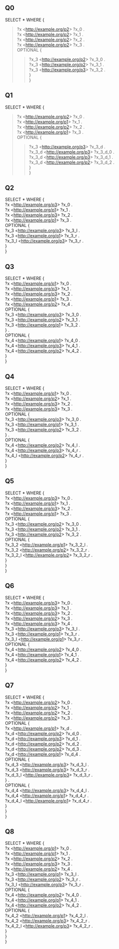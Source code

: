 ## Q0     
SELECT * WHERE {   
>   ?x <<http://example.org/p2>> ?x_0 .    
>   ?x <<http://example.org/p2>> ?x_1 .    
>   ?x <<http://example.org/p2>> ?x_2 .    
>   ?x <<http://example.org/p2>> ?x_3 .    
>   OPTIONAL {   
>   >   ?x_3 <<http://example.org/p2>> ?x_3_0 .    
>   >   ?x_3 <<http://example.org/p2>> ?x_3_1 .    
>   >   ?x_3 <<http://example.org/p3>> ?x_3_2 .    
>   }   
}  
  
  
## Q1  
SELECT * WHERE {   
>   ?x <<http://example.org/p2>> ?x_0 .    
>   ?x <<http://example.org/p1>> ?x_1 .    
>   ?x <<http://example.org/p2>> ?x_2 .    
>   ?x <<http://example.org/p1>> ?x_3 .    
>   OPTIONAL {   
>   >   ?x_3 <<http://example.org/p3>> ?x_3_d .   
>   >   ?x_3_d <<http://example.org/p3>> ?x_3_d_0 .   
>   >   ?x_3_d <<http://example.org/p3>> ?x_3_d_1 .   
>   >   ?x_3_d <<http://example.org/p2>> ?x_3_d_2 .   
>   }  
}  
  
  
## Q2  
SELECT * WHERE {  
    ?x <<http://example.org/p3>> ?x_0 .   
    ?x <<http://example.org/p1>> ?x_1 .    
    ?x <<http://example.org/p3>> ?x_2 .   
    ?x <<http://example.org/p1>> ?x_3 .   
    OPTIONAL {  
        ?x_3 <<http://example.org/p3>> ?x_3_l .  
        ?x_3 <<http://example.org/p1>> ?x_3_r .  
        ?x_3_l <<http://example.org/p3>> ?x_3_r .  
    }   
}  
  
## Q3  
SELECT * WHERE {  
    ?x <<http://example.org/p1>> ?x_0 .    
    ?x <<http://example.org/p3>> ?x_1 .    
    ?x <<http://example.org/p3>> ?x_2 .    
    ?x <<http://example.org/p1>> ?x_3 .    
    ?x <<http://example.org/p2>> ?x_4 .    
    OPTIONAL {   
        ?x_3 <<http://example.org/p3>> ?x_3_0 .    
        ?x_3 <<http://example.org/p2>> ?x_3_1 .    
        ?x_3 <<http://example.org/p1>> ?x_3_2 .    
    } .   
    OPTIONAL {   
        ?x_4 <<http://example.org/p1>> ?x_4_0 .    
        ?x_4 <<http://example.org/p3>> ?x_4_1 .    
        ?x_4 <<http://example.org/p2>> ?x_4_2 .    
    }   
}  
  
## Q4  
SELECT * WHERE {   
    ?x <<http://example.org/p1>> ?x_0 .    
    ?x <<http://example.org/p2>> ?x_1 .    
    ?x <<http://example.org/p3>> ?x_2 .    
    ?x <<http://example.org/p3>> ?x_3 .    
    OPTIONAL {  
        ?x_3 <<http://example.org/p3>> ?x_3_0 .    
        ?x_3 <<http://example.org/p1>> ?x_3_1 .    
        ?x_3 <<http://example.org/p2>> ?x_3_2 .    
    } .   
    OPTIONAL {   
        ?x_4 <<http://example.org/p2>> ?x_4_l .    
        ?x_4 <<http://example.org/p3>> ?x_4_r .    
        ?x_4_l <<http://example.org/p2>> ?x_4_r .    
    }  
}  
  
## Q5  
SELECT * WHERE {   
    ?x <<http://example.org/p3>> ?x_0 .    
    ?x <<http://example.org/p1>> ?x_1 .    
    ?x <<http://example.org/p3>> ?x_2 .    
    ?x <<http://example.org/p1>> ?x_3 .    
    OPTIONAL {   
        ?x_3 <<http://example.org/p2>> ?x_3_0 .    
        ?x_3 <<http://example.org/p2>> ?x_3_1 .    
        ?x_3 <<http://example.org/p2>> ?x_3_2 .    
        OPTIONAL {   
            ?x_3_2 <<http://example.org/p1>> ?x_3_2_l .    
            ?x_3_2 <<http://example.org/p2>> ?x_3_2_r .    
            ?x_3_2_l <<http://example.org/p2>> ?x_3_2_r .    
        }   
    }   
}     
  
## Q6  
SELECT * WHERE {   
    ?x <<http://example.org/p3>> ?x_0 .    
    ?x <<http://example.org/p3>> ?x_1 .    
    ?x <<http://example.org/p3>> ?x_2 .    
    ?x <<http://example.org/p2>> ?x_3 .    
    ?x <<http://example.org/p3>> ?x_4 .    
    ?x_3 <<http://example.org/p3>> ?x_3_l .    
    ?x_3 <<http://example.org/p1>> ?x_3_r .    
    ?x_3_l <<http://example.org/p1>> ?x_3_r .    
    OPTIONAL {   
        ?x_4 <<http://example.org/p2>> ?x_4_0 .    
        ?x_4 <<http://example.org/p1>> ?x_4_1 .    
        ?x_4 <<http://example.org/p2>> ?x_4_2 .    
    }   
}  
  
## Q7  
SELECT * WHERE {  
    ?x <<http://example.org/p2>> ?x_0 .    
    ?x <<http://example.org/p2>> ?x_1 .    
    ?x <<http://example.org/p2>> ?x_2 .    
    ?x <<http://example.org/p2>> ?x_3 .    
    OPTIONAL {   
        ?x <<http://example.org/p1>> ?x_d .    
        ?x_d <<http://example.org/p2>> ?x_d_0 .    
        ?x_d <<http://example.org/p3>> ?x_d_1 .    
        ?x_d <<http://example.org/p2>> ?x_d_2 .    
        ?x_d <<http://example.org/p2>> ?x_d_3 .    
        ?x_d <<http://example.org/p1>> ?x_d_4 .    
        OPTIONAL {   
            ?x_d_3 <<http://example.org/p3>> ?x_d_3_l .    
            ?x_d_3 <<http://example.org/p3>> ?x_d_3_r .    
            ?x_d_3_l <<http://example.org/p3>> ?x_d_3_r .    
        } .   
        OPTIONAL {   
            ?x_d_4 <<http://example.org/p3>> ?x_d_4_l .    
            ?x_d_4 <<http://example.org/p1>> ?x_d_4_r .    
            ?x_d_4_l <<http://example.org/p1>> ?x_d_4_r .    
        }   
    }   
}  
  
## Q8  
SELECT * WHERE {   
    ?x <<http://example.org/p1>> ?x_0 .    
    ?x <<http://example.org/p1>> ?x_1 .    
    ?x <<http://example.org/p2>> ?x_2 .    
    ?x <<http://example.org/p3>> ?x_3 .    
    ?x <<http://example.org/p2>> ?x_4 .    
    ?x_3 <<http://example.org/p1>> ?x_3_l .    
    ?x_3 <<http://example.org/p2>> ?x_3_r .    
    ?x_3_l <<http://example.org/p3>> ?x_3_r .    
    OPTIONAL {   
        ?x_4 <<http://example.org/p2>> ?x_4_0 .    
        ?x_4 <<http://example.org/p1>> ?x_4_1 .    
        ?x_4 <<http://example.org/p2>> ?x_4_2 .    
        OPTIONAL {   
            ?x_4_2 <<http://example.org/p1>> ?x_4_2_l .    
            ?x_4_2 <<http://example.org/p3>> ?x_4_2_r .    
            ?x_4_2_l <<http://example.org/p3>> ?x_4_2_r .    
        }   
    }   
}   

